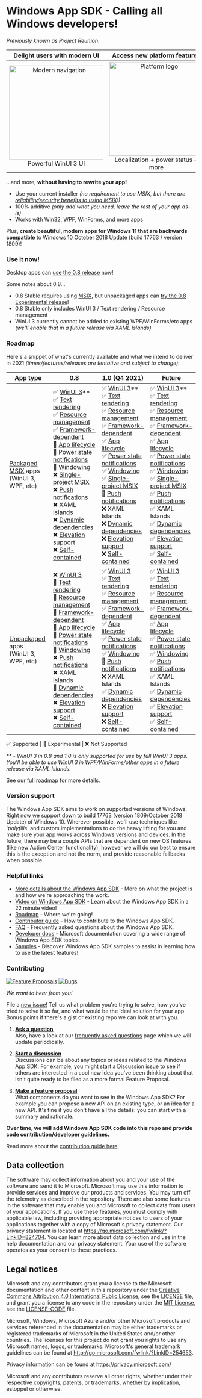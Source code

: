 ﻿# Windows App SDK - Calling all Windows developers!

*Previously known as Project Reunion*.

| Delight users with modern UI | Access new platform features | Backwards compatible |
|:--:|:--:|:--:|
| <img src="https://docs.microsoft.com/media/illustrations/biztalk-get-started-get-started.svg" width=250 alt="Modern navigation"/><br>Powerful WinUI 3 UI | <img src="https://docs.microsoft.com/media/illustrations/biztalk-get-started-scenarios.svg" width=250 alt="Platform logo"/><br>Localization + power status + more<br> | <img src="https://docs.microsoft.com/media/illustrations/biztalk-host-integration-install-configure.svg" width=250 alt="Down-level logo"/><br>Down to Windows 10 1809 |

...and more, **without having to rewrite your app!**

* Use your current installer *(no requirement to use MSIX, but there are [reliability/security benefits to using MSIX](https://docs.microsoft.com/windows/msix/overview#key-features)!)*
* 100% additive *(only add what you need, leave the rest of your app as-is)*
* Works with Win32, WPF, WinForms, and more apps

Plus, **create beautiful, modern apps for Windows 11 that are backwards compatible** to Windows 10 October 2018 Update (build 17763 / version 1809)!


### Use it now!
Desktop apps can [use the 0.8 release](https://docs.microsoft.com/windows/apps/windows-app-sdk/stable-channel#version-08) now!

Some notes about 0.8...

* 0.8 Stable requires using [MSIX](https://docs.microsoft.com/windows/msix/overview), but unpackaged apps can [try the 0.8 Experimental release](https://docs.microsoft.com/windows/apps/windows-app-sdk/deploy-unpackaged-apps)!
* 0.8 Stable only includes WinUI 3 / Text rendering / Resource management
* WinUI 3 currently cannot be added to existing WPF/WinForms/etc apps *(we'll enable that in a future release via XAML Islands).*

### Roadmap

Here's a snippet of what's currently available and what we intend to deliver in 2021 *(times/features/releases are tentative and subject to change)*:

App type |       0.8    |       1.0 (Q4 2021)     |  Future  |
-- | ------------------------------- | ------------------------------- |-----|
[Packaged MSIX](https://docs.microsoft.com/windows/msix/overview) apps<br>(WinUI 3, WPF, etc) |      ✅ [WinUI 3](https://github.com/microsoft/microsoft-ui-xaml/blob/master/docs/roadmap.md#winui-3)\*\*<br>✅ [Text rendering](https://docs.microsoft.com/windows/apps/windows-app-sdk/dwritecore)<br>✅ [Resource management](https://docs.microsoft.com/windows/apps/windows-app-sdk/mrtcore/mrtcore-overview)<br>✅ [Framework-dependent](https://docs.microsoft.com/windows/apps/windows-app-sdk/deploy-packaged-apps)<br>🔄 [App lifecycle](https://github.com/microsoft/WindowsAppSDK/issues/111)<br>🔄 [Power state notifications](https://github.com/microsoft/WindowsAppSDK/issues/111)<br>🔄 [Windowing](https://docs.microsoft.com/windows/apps/windows-app-sdk/windowing/windowing-overview)<br>❌ [Single-project MSIX](https://docs.microsoft.com/windows/apps/windows-app-sdk/single-project-msix)<br>❌ [Push notifications](https://github.com/microsoft/WindowsAppSDK/blob/main/specs/PushNotifications/PushNotifications-spec.md)<br>❌ XAML Islands<br>❌ [Dynamic dependencies](https://docs.microsoft.com/windows/apps/desktop/modernize/framework-packages/)<br>❌ [Elevation support](https://github.com/microsoft/WindowsAppSDK/issues/1407)<br>❌ [Self-contained](https://github.com/microsoft/WindowsAppSDK/issues/1204)  |  ✅ [WinUI 3](https://github.com/microsoft/microsoft-ui-xaml/blob/master/docs/roadmap.md#winui-3)\*\*<br>✅ [Text rendering](https://github.com/microsoft/WindowsAppSDK/issues/112)<br>✅ [Resource management](https://docs.microsoft.com/windows/apps/windows-app-sdk/mrtcore/mrtcore-overview)<br>✅ [Framework-dependent](https://docs.microsoft.com/windows/apps/windows-app-sdk/deploy-packaged-apps)<br>✅ [App lifecycle](https://github.com/microsoft/WindowsAppSDK/issues/111)<br>✅ [Power state notifications](https://github.com/microsoft/WindowsAppSDK/issues/111)<br>✅ [Windowing](https://docs.microsoft.com/windows/apps/windows-app-sdk/windowing/windowing-overview)<br>✅ [Single-project MSIX](https://docs.microsoft.com/windows/apps/windows-app-sdk/single-project-msix)<br>🔄 [Push notifications](https://github.com/microsoft/WindowsAppSDK/blob/main/specs/PushNotifications/PushNotifications-spec.md)<br>❌ XAML Islands<br>❌ [Dynamic dependencies](https://docs.microsoft.com/windows/apps/desktop/modernize/framework-packages/)<br>❌ [Elevation support](https://github.com/microsoft/WindowsAppSDK/issues/1407)<br>❌ [Self-contained](https://github.com/microsoft/WindowsAppSDK/issues/1204)  |  ✅ [WinUI 3](https://github.com/microsoft/microsoft-ui-xaml/blob/master/docs/roadmap.md#winui-3)\*\*<br>✅ [Text rendering](https://github.com/microsoft/WindowsAppSDK/issues/112)<br>✅ [Resource management](https://docs.microsoft.com/windows/apps/windows-app-sdk/mrtcore/mrtcore-overview)<br>✅ [Framework-dependent](https://docs.microsoft.com/windows/apps/windows-app-sdk/deploy-packaged-apps)<br>✅ [App lifecycle](https://github.com/microsoft/WindowsAppSDK/issues/111)<br>✅ [Power state notifications](https://github.com/microsoft/WindowsAppSDK/issues/111)<br>✅ [Windowing](https://docs.microsoft.com/windows/apps/windows-app-sdk/windowing/windowing-overview)<br>✅ [Single-project MSIX](https://docs.microsoft.com/windows/apps/windows-app-sdk/single-project-msix)<br>✅ [Push notifications](https://github.com/microsoft/WindowsAppSDK/blob/main/specs/PushNotifications/PushNotifications-spec.md)<br>✅ XAML Islands<br>✅ [Dynamic dependencies](https://docs.microsoft.com/windows/apps/desktop/modernize/framework-packages/)<br>✅ [Elevation support](https://github.com/microsoft/WindowsAppSDK/issues/1407)<br>✅ [Self-contained](https://github.com/microsoft/WindowsAppSDK/issues/1204)  |
[Unpackaged](https://docs.microsoft.com/windows/apps/windows-app-sdk/deploy-unpackaged-apps) apps<br>(WinUI 3, WPF, etc) |    ❌ [WinUI 3](https://github.com/microsoft/microsoft-ui-xaml/blob/master/docs/roadmap.md#winui-3)<br>🔄 [Text rendering](https://docs.microsoft.com/windows/apps/windows-app-sdk/dwritecore)<br>🔄 [Resource management](https://docs.microsoft.com/windows/apps/windows-app-sdk/mrtcore/mrtcore-overview)<br>🔄 [Framework-dependent](https://docs.microsoft.com/windows/apps/windows-app-sdk/deploy-unpackaged-apps)<br>🔄 [App lifecycle](https://github.com/microsoft/WindowsAppSDK/issues/111)<br>🔄 [Power state notifications](https://github.com/microsoft/WindowsAppSDK/issues/111)<br>🔄 [Windowing](https://docs.microsoft.com/windows/apps/windows-app-sdk/windowing/windowing-overview)<br>❌ [Push notifications](https://github.com/microsoft/WindowsAppSDK/blob/main/specs/PushNotifications/PushNotifications-spec.md)<br>❌ XAML Islands<br>🔄 [Dynamic dependencies](https://docs.microsoft.com/windows/apps/desktop/modernize/framework-packages/)<br>❌ [Elevation support](https://github.com/microsoft/WindowsAppSDK/issues/1407)<br>❌ [Self-contained](https://github.com/microsoft/WindowsAppSDK/issues/1204)  |  ✅ [WinUI 3](https://github.com/microsoft/microsoft-ui-xaml/blob/master/docs/roadmap.md#winui-3)<br>✅ [Text rendering](https://docs.microsoft.com/windows/apps/windows-app-sdk/dwritecore)<br>✅ [Resource management](https://docs.microsoft.com/windows/apps/windows-app-sdk/mrtcore/mrtcore-overview)<br>✅ [Framework-dependent](https://docs.microsoft.com/windows/apps/windows-app-sdk/deploy-unpackaged-apps)<br>✅ [App lifecycle](https://github.com/microsoft/WindowsAppSDK/issues/111)<br>✅ [Power state notifications](https://github.com/microsoft/WindowsAppSDK/issues/111)<br>✅ [Windowing](https://docs.microsoft.com/windows/apps/windows-app-sdk/windowing/windowing-overview)<br>🔄 [Push notifications](https://github.com/microsoft/WindowsAppSDK/blob/main/specs/PushNotifications/PushNotifications-spec.md)<br>❌ XAML Islands<br>✅ [Dynamic dependencies](https://docs.microsoft.com/windows/apps/desktop/modernize/framework-packages/)<br>❌ [Elevation support](https://github.com/microsoft/WindowsAppSDK/issues/1407)<br>❌ [Self-contained](https://github.com/microsoft/WindowsAppSDK/issues/1204)  |  ✅ [WinUI 3](https://github.com/microsoft/microsoft-ui-xaml/blob/master/docs/roadmap.md#winui-3)<br>✅ [Text rendering](https://docs.microsoft.com/windows/apps/windows-app-sdk/dwritecore)<br>✅ [Resource management](https://docs.microsoft.com/windows/apps/windows-app-sdk/mrtcore/mrtcore-overview)<br>✅ [Framework-dependent](https://docs.microsoft.com/windows/apps/windows-app-sdk/deploy-unpackaged-apps)<br>✅ [App lifecycle](https://github.com/microsoft/WindowsAppSDK/issues/111)<br>✅ [Power state notifications](https://github.com/microsoft/WindowsAppSDK/issues/111)<br>✅ [Windowing](https://docs.microsoft.com/windows/apps/windows-app-sdk/windowing/windowing-overview)<br>✅ [Push notifications](https://github.com/microsoft/WindowsAppSDK/blob/main/specs/PushNotifications/PushNotifications-spec.md)<br>✅ XAML Islands<br>✅ [Dynamic dependencies](https://docs.microsoft.com/windows/apps/desktop/modernize/framework-packages/)<br>✅ [Elevation support](https://github.com/microsoft/WindowsAppSDK/issues/1407)<br>✅ [Self-contained](https://github.com/microsoft/WindowsAppSDK/issues/1204)  |

✅ Supported | 🔄 Experimental | ❌ Not Supported

*\*\* - WinUI 3 in 0.8 and 1.0 is only supported for use by full WinUI 3 apps. You'll be able to use WinUI 3 in WPF/WinForms/other apps in a future release via XAML Islands.*

See our [full roadmap](docs/roadmap.md) for more details.



### Version support

The Windows App SDK aims to work on supported versions of Windows.
Right now we support down to build 17763 (version 1809/October 2018 Update) of Windows 10.
Wherever possible, we'll use techniques like '_polyfills_'
and custom implementations to do the
heavy lifting for you and make sure your app works across Windows versions and devices.
In the future, there may be a couple APIs that are dependent on new OS features
(like new Action Center functionality),
however we will do our best to ensure
this is the exception and not the norm, and provide reasonable fallbacks when possible.


### Helpful links

* [More details about the Windows App SDK](https://github.com/microsoft/WindowsAppSDK/blob/master/docs/README.md) -
More on what the project is and how we're approaching the work.
* [Video on Windows App SDK](https://techcommunity.microsoft.com/t5/video-hub/enterprise-development-futures-project-reunion/m-p/2177278) - Learn about the Windows App SDK in a 22 minute video!
* [Roadmap](docs/roadmap.md) - Where we're going!
* [Contributor guide](docs/contributor-guide.md) - How to contribute to the Windows App SDK.
* [FAQ](docs/faq.md) - Frequently asked questions about the Windows App SDK.
* [Developer docs](https://aka.ms/windowsappsdkdocs) - Microsoft documentation covering a wide range of Windows App SDK topics.
* [Samples](https://github.com/microsoft/WindowsAppSDK-Samples) - Discover Windows App SDK samples to assist in learning how to use the latest features!

### Contributing

[![Feature Proposals](https://img.shields.io/github/issues/microsoft/windowsappsdk/feature%20proposal)](https://github.com/microsoft/WindowsAppSDK/issues?q=is%3Aissue+is%3Aopen+label%3A%22feature+proposal%22)
[![Bugs](https://img.shields.io/github/issues/microsoft/windowsappsdk/bug)](https://github.com/microsoft/WindowsAppSDK/issues?q=is%3Aissue+is%3Aopen+label%3Abug)

_We want to hear from you!_

File a [new issue!](https://github.com/microsoft/WindowsAppSDK/issues/new/choose) Tell us what problem you're
trying to solve, how you've tried to solve it so far, and what would be the ideal solution for your app. Bonus
points if there's a gist or existing repo we can look at with you.


1. **[Ask a question](https://github.com/microsoft/WindowsAppSDK/discussions/categories/q-a)**<br>
    Also, have a look at our [frequently asked questions](docs/faq.md) page which we will update periodically.

2. **[Start a discussion](https://github.com/microsoft/WindowsAppSDK/discussions)**<br>
   Discussions can be about any topics or ideas related to the Windows App SDK. For example,
   you might start a Discussion issue to see if others are interested in a cool new idea
   you've been thinking about that isn't quite ready to be filed as a more formal Feature Proposal.

3. **[Make a feature proposal](https://github.com/microsoft/WindowsAppSDK/issues/new?assignees=&labels=feature+proposal&template=feature-proposal.md&title=)**<br>
   What components do you want to see in the Windows App SDK? For example you can propose a new API on an existing type, or an idea for a new API.
   It's fine if you don't have all the details: you can start with a summary and rationale.

**Over time, we will add Windows App SDK code into this repo and provide code contribution/developer guidelines.**

Read more about the [contribution guide here](docs/contributor-guide.md).

## Data collection

The software may collect information about you and your use of the software and send it
to Microsoft. Microsoft may use this information to provide services and improve our
products and services. You may turn off the telemetry as described in the repository.
There are also some features in the software that may enable you and Microsoft to collect
data from users of your applications. If you use these features, you must comply with
applicable law, including providing appropriate notices to users of your applications
together with a copy of Microsoft's privacy statement. Our privacy statement is located
at https://go.microsoft.com/fwlink/?LinkID=824704. You can learn more about data collection
and use in the help documentation and our privacy statement. Your use of the software
operates as your consent to these practices.

## Legal notices

Microsoft and any contributors grant you a license to the Microsoft documentation and other content
in this repository under the [Creative Commons Attribution 4.0 International Public License](https://creativecommons.org/licenses/by/4.0/legalcode),
see the [LICENSE](LICENSE) file, and grant you a license to any code in the repository under the [MIT License](https://opensource.org/licenses/MIT), see the
[LICENSE-CODE](LICENSE-CODE) file.

Microsoft, Windows, Microsoft Azure and/or other Microsoft products and services referenced in the documentation
may be either trademarks or registered trademarks of Microsoft in the United States and/or other countries.
The licenses for this project do not grant you rights to use any Microsoft names, logos, or trademarks.
Microsoft's general trademark guidelines can be found at http://go.microsoft.com/fwlink/?LinkID=254653.

Privacy information can be found at https://privacy.microsoft.com/

Microsoft and any contributors reserve all other rights, whether under their respective copyrights, patents,
or trademarks, whether by implication, estoppel or otherwise.
